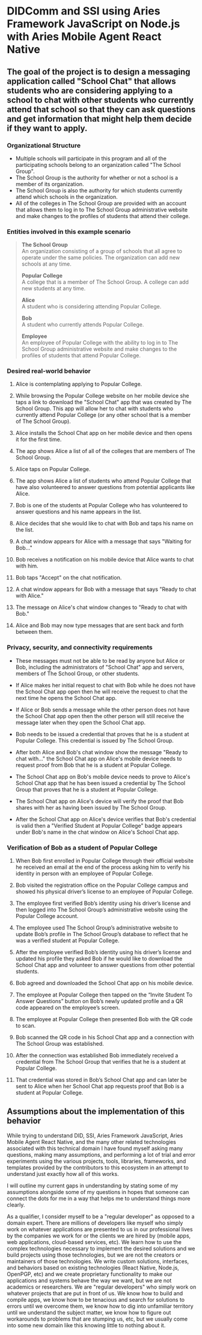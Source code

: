 # DIDComm and SSI using Aries Framework JavaScript on Node.js with Aries Mobile Agent React Native
## The goal of the project is to design a messaging application called "School Chat" that allows students who are considering applying to a school to chat with other students who currently attend that school so that they can ask questions and get information that might help them decide if they want to apply.

### Organizational Structure

- Multiple schools will participate in this program and all of the participating schools belong to an organization called "The School Group".
- The School Group is the authority for whether or not a school is a member of its organization.
- The School Group is also the authority for which students currently attend which schools in the organization.
- All of the colleges in The School Group are provided with an account that allows them to log in to The School Group administrative website and make changes to the profiles of students that attend their college.

### Entities involved in this example scenario

>**The School Group**<br/>
>An organization consisting of a group of schools that all agree to operate under the same policies. The organization can add new schools at any time.
>
>**Popular College**<br/>
>A college that is a member of The School Group. A college can add new students at any time.
>
>**Alice**<br/>
>A student who is considering attending Popular College.
>
>**Bob**<br/>
>A student who currently attends Popular College.
>
>**Employee**<br/>
>An employee of Popular College with the ability to log in to The School Group administrative website and make changes to the profiles of students that attend Popular College.

### Desired real-world behavior
1. Alice is contemplating applying to Popular College.

2. While browsing the Popular College website on her mobile device she taps a link to download the "School Chat" app that was created by The School Group. This app will allow her to chat with students who currently attend Popular College (or any other school that is a member of The School Group).

3. Alice installs the School Chat app on her mobile device and then opens it for the first time.

4. The app shows Alice a list of all of the colleges that are members of The School Group.

5. Alice taps on Popular College.

6. The app shows Alice a list of students who attend Popular College that have also volunteered to answer questions from potential applicants like Alice.

7. Bob is one of the students at Popular College who has volunteered to answer questions and his name appears in the list.

8. Alice decides that she would like to chat with Bob and taps his name on the list.

9. A chat window appears for Alice with a message that says "Waiting for Bob..."

10. Bob receives a notification on his mobile device that Alice wants to chat with him.

11. Bob taps "Accept" on the chat notification.

12. A chat window appears for Bob with a message that says "Ready to chat with Alice."

13. The message on Alice's chat window changes to "Ready to chat with Bob."

14. Alice and Bob may now type messages that are sent back and forth between them.

### Privacy, security, and connectivity requirements

- These messages must not be able to be read by anyone but Alice or Bob, including the administrators of "School Chat" app and servers, members of The School Group, or other students.

 - If Alice makes her initial request to chat with Bob while he does not have the School Chat app open then he will receive the request to chat the next time he opens the School Chat app.

- If Alice or Bob sends a message while the other person does not have the School Chat app open then the other person will still receive the message later when they open the School Chat app.

- Bob needs to be issued a credential that proves that he is a student at Popular College. This credential is issued by The School Group.

- After both Alice and Bob's chat window show the message "Ready to chat with..." the School Chat app on Alice's mobile device needs to request proof from Bob that he is a student at Popular College.
- The School Chat app on Bob's mobile device needs to prove to Alice's School Chat app that he has been issued a credential by The School Group that proves that he is a student at Popular College.
- The School Chat app on Alice's device will verify the proof that Bob shares with her as having been issued by The School Group.
- After the School Chat app on Alice's device verifies that Bob's credential is valid then a "Verified Student at Popular College" badge appears under Bob's name in the chat window on Alice's School Chat app.

### Verification of Bob as a student of Popular College

1. When Bob first enrolled in Popular College through their official website he received an email at the end of the process asking him to verify his identity in person with an employee of Popular College.

2. Bob visited the registration office on the Popular College campus and showed his physical driver’s license to an employee of Popular College.

3. The employee first verified Bob’s identity using his driver’s license and then logged into The School Group’s administrative website using the Popular College account.

4. The employee used The School Group’s administrative website to update Bob’s profile in The School Group’s database to reflect that he was a verified student at Popular College.

5. After the employee verified Bob’s identity using his driver’s license and updated his profile they asked Bob if he would like to download the School Chat app and volunteer to answer questions from other potential students.

6. Bob agreed and downloaded the School Chat app on his mobile device.

7. The employee at Popular College then tapped on the “Invite Student To Answer Questions” button on Bob’s newly updated profile and a QR code appeared on the employee’s screen.

8. The employee at Popular College then presented Bob with the QR code to scan.

9. Bob scanned the QR code in his School Chat app and a connection with The School Group was established.

10. After the connection was established Bob immediately received a credential from The School Group that verifies that he is a student at Popular College.

11. That credential was stored in Bob’s School Chat app and can later be sent to Alice when her School Chat app requests proof that Bob is a student at Popular College.

## Assumptions about the implementation of this behavior

While trying to understand DID, SSI, Aries Framework JavaScript, Aries Mobile Agent React Native, and the many other related technologies associated with this technical domain I have found myself asking many questions, making many assumptions, and performing a lot of trial and error experiments using the various projects, tools, libraries, frameworks, and templates provided by the contributors to this ecosystem in an attempt to understand just exactly how all of this works.

I will outline my current gaps in understanding by stating some of my assumptions alongside some of my questions in hopes that someone can connect the dots for me in a way that helps me to understand things more clearly.

As a qualifier, I consider myself to be a "regular developer" as opposed to a domain expert. There are millions of developers like myself who simply work on whatever applications are presented to us in our professional lives by the companies we work for or the clients we are hired by (mobile apps, web applications, cloud-based services, etc). We learn how to use the complex technologies necessary to implement the desired solutions and we build projects using those technologies, but we are not the creators or maintainers of those technologies. We write custom solutions, interfaces, and behaviors based on existing technologies (React Native, Node.js, OpenPGP, etc) and we create proprietary functionality to make our applications and systems behave the way we want, but we are not academics or researchers. We are "regular developers" who simply work on whatever projects that are put in front of us. We know how to build and compile apps, we know how to be tenacious and search for solutions to errors until we overcome them, we know how to dig into unfamiliar territory until we understand the subject matter, we know how to figure out workarounds to problems that are stumping us, etc, but we usually come into some new domain like this knowing little to nothing about it.
